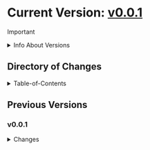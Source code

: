 # Current Version: [v0.0.1](#v001)

> [!IMPORTANT]
>
> <details>
>   <summary>Info About Versions</summary>
>
> - `v`: Version
> - `First Digit`: Major Release
> - `Second Digit`: Feature Release
> - `Third Digit`: Patch Release
>
> </details>

## Directory of Changes

<details>
    <summary>Table-of-Contents</summary>

- [v0.0.1](#v001)

</details>

## Previous Versions

### v0.0.1

<details>
    <summary>Changes</summary>

- New Features
  - Created foundation for project
  - Created README for project outline
  - Created CHANGELOG for change documentation
  - Integrated .env file for future use

</details>
